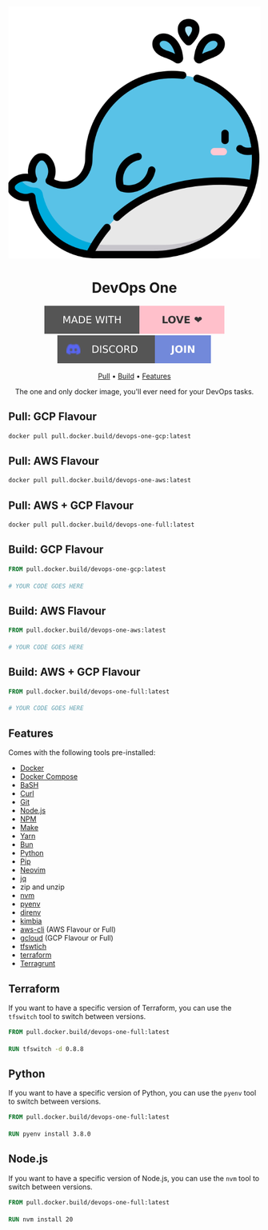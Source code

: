 <div align="center">

![Logo](assets/logo.svg)

# DevOps One

[![Made with love](assets/badge-made-with-love.svg)](https://github.com/mistweaverco/devops-one-docker-image/graphs/contributors)
[![Discord](assets/badge-discord.svg)](https://mistweaverco.com/discord)

[Pull](#pull) • [Build](#build) • [Features](#features)

<p></p>

The one and only docker image, you'll ever need for your DevOps tasks.

<p></p>

</div>

## Pull: GCP Flavour

```bash
docker pull pull.docker.build/devops-one-gcp:latest
```

## Pull: AWS Flavour

```bash
docker pull pull.docker.build/devops-one-aws:latest
```

## Pull: AWS + GCP Flavour

```bash
docker pull pull.docker.build/devops-one-full:latest
```


## Build: GCP Flavour

```dockerfile
FROM pull.docker.build/devops-one-gcp:latest

# YOUR CODE GOES HERE
```

## Build: AWS Flavour

```dockerfile
FROM pull.docker.build/devops-one-aws:latest

# YOUR CODE GOES HERE
```

## Build: AWS + GCP Flavour

```dockerfile
FROM pull.docker.build/devops-one-full:latest

# YOUR CODE GOES HERE
```

## Features

Comes with the following tools pre-installed:

- [Docker](https://www.docker.com/)
- [Docker Compose](https://docs.docker.com/compose/)
- [BaSH](https://www.gnu.org/software/bash/)
- [Curl](https://curl.se/)
- [Git](https://git-scm.com/)
- [Node.js](https://nodejs.org/)
- [NPM](https://www.npmjs.com/)
- [Make](https://www.gnu.org/software/make/)
- [Yarn](https://yarnpkg.com/)
- [Bun](https://bun.sh)
- [Python](https://www.python.org/)
- [Pip](https://pypi.org/project/pip/)
- [Neovim](https://neovim.io/)
- [jq](https://stedolan.github.io/jq/)
- zip and unzip
- [nvm](https://github.com/nvm-sh/nvm)
- [pyenv](https://github.com/pyenv/pyenv)
- [direnv](https://direnv.net/)
- [kimbia](https://kimbia.mwco.app)
- [aws-cli](https://aws.amazon.com/cli/) (AWS Flavour or Full)
- [gcloud](https://cloud.google.com/sdk/gcloud) (GCP Flavour or Full)
- [tfswtich](https://tfswitch.warrensbox.com/)
- [terraform](https://www.terraform.io/)
- [Terragrunt](https://terragrunt.gruntwork.io/)

## Terraform

If you want to have a specific version of Terraform,
you can use the `tfswitch` tool to switch between versions.

```dockerfile
FROM pull.docker.build/devops-one-full:latest

RUN tfswitch -d 0.8.8
```

## Python

If you want to have a specific version of Python,
you can use the `pyenv` tool to switch between versions.

```dockerfile
FROM pull.docker.build/devops-one-full:latest

RUN pyenv install 3.8.0
```

## Node.js

If you want to have a specific version of Node.js,
you can use the `nvm` tool to switch between versions.

```dockerfile
FROM pull.docker.build/devops-one-full:latest

RUN nvm install 20
```

